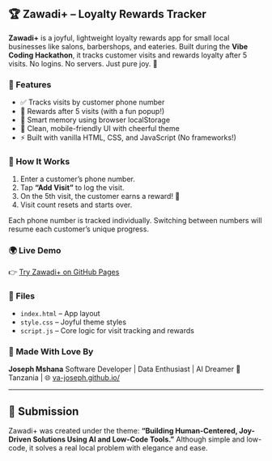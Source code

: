 ## 🏆 Zawadi+ – Loyalty Rewards Tracker

**Zawadi+** is a joyful, lightweight loyalty rewards app for small local businesses like salons, barbershops, and eateries. Built during the **Vibe Coding Hackathon**, it tracks customer visits and rewards loyalty after 5 visits. No logins. No servers. Just pure joy. 🌟

### 🔧 Features

* ✅ Tracks visits by customer phone number
* 🎁 Rewards after 5 visits (with a fun popup!)
* 🧠 Smart memory using browser localStorage
* 🎨 Clean, mobile-friendly UI with cheerful theme
* ⚡ Built with vanilla HTML, CSS, and JavaScript (No frameworks!)

### 🧪 How It Works

1. Enter a customer’s phone number.
2. Tap **“Add Visit”** to log the visit.
3. On the 5th visit, the customer earns a reward! 🎉
4. Visit count resets and starts over.

Each phone number is tracked individually. Switching between numbers will resume each customer’s unique progress.

### 🌍 Live Demo

👉 [Try Zawadi+ on GitHub Pages](https://va-joseph.github.io/zawadi-plus/)

### 📁 Files

* `index.html` – App layout
* `style.css` – Joyful theme styles
* `script.js` – Core logic for visit tracking and rewards

### 🤝 Made With Love By

**Joseph Mshana**
Software Developer | Data Enthusiast | AI Dreamer
📍 Tanzania | 🌐 [va-joseph.github.io/](https://va-joseph.github.io/)

---

## 🚀 Submission

Zawadi+ was created under the theme:
**“Building Human-Centered, Joy-Driven Solutions Using AI and Low-Code Tools.”**
Although simple and low-code, it solves a real local problem with elegance and ease.

